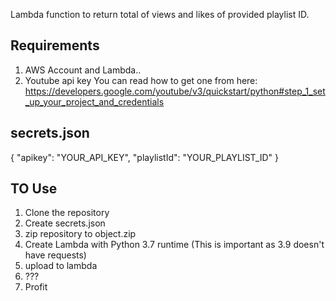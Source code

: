 Lambda function to return total of views and likes of provided playlist ID.

## Requirements
1. AWS Account and Lambda..
2. Youtube api key
    You can read how to get one from here: https://developers.google.com/youtube/v3/quickstart/python#step_1_set_up_your_project_and_credentials

## secrets.json

{
    "apikey": "YOUR_API_KEY",
    "playlistId": "YOUR_PLAYLIST_ID"
}

## TO Use

1. Clone the repository
2. Create secrets.json
3. zip repository to object.zip
4. Create Lambda with Python 3.7 runtime (This is important as 3.9 doesn't have requests)
5. upload to lambda
6. ???
7. Profit